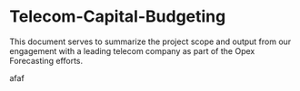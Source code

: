 # Telecom-Capital-Budgeting
This document serves to summarize the project scope and output from our engagement with a leading telecom company as part of the Opex Forecasting efforts.


afaf
